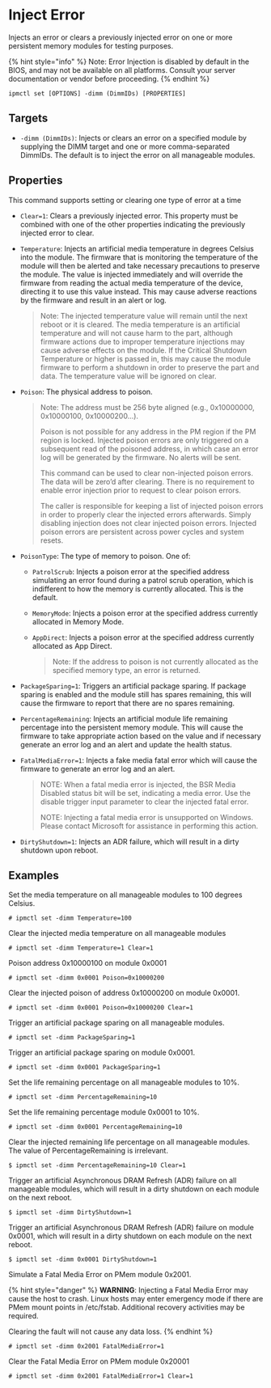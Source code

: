 # Inject Error

Injects an error or clears a previously injected error on one or more persistent memory modules for testing purposes.

{% hint style="info" %}
Note: Error Injection is disabled by default in the BIOS, and may not be available on all platforms. Consult your server documentation or vendor before proceeding.
{% endhint %}

```
ipmctl set [OPTIONS] -dimm (DimmIDs) [PROPERTIES]
```

## **Targets**

* `-dimm (DimmIDs)`: Injects or clears an error on a specified module by supplying the DIMM target and one or more comma-separated DimmIDs. The default is to inject the error on all manageable modules.

## **Properties**

This command supports setting or clearing one type of error at a time

* `Clear=1`: Clears a previously injected error. This property must be combined with one of the other properties indicating the previously injected error to clear.
*   `Temperature`: Injects an artificial media temperature in degrees Celsius into the module. The firmware that is monitoring the temperature of the module will then be alerted and take necessary precautions to preserve the module. The value is injected immediately and will override the firmware from reading the actual media temperature of the device, directing it to use this value instead. This may cause adverse reactions by the firmware and result in an alert or log.

    > Note: The injected temperature value will remain until the next reboot or it is cleared. The media temperature is an artificial temperature and will not cause harm to the part, although firmware actions due to improper temperature injections may cause adverse effects on the module. If the Critical Shutdown Temperature or higher is passed in, this may cause the module firmware to perform a shutdown in order to preserve the part and data. The temperature value will be ignored on clear.
*   `Poison`: The physical address to poison.

    > Note: The address must be 256 byte aligned (e.g., 0x10000000, 0x10000100, 0x10000200...).
    >
    > Poison is not possible for any address in the PM region if the PM region is locked. Injected poison errors are only triggered on a subsequent read of the poisoned address, in which case an error log will be generated by the firmware. No alerts will be sent.
    >
    > This command can be used to clear non-injected poison errors. The data will be zero’d after clearing. There is no requirement to enable error injection prior to request to clear poison errors.
    >
    > The caller is responsible for keeping a list of injected poison errors in order to properly clear the injected errors afterwards. Simply disabling injection does not clear injected poison errors. Injected poison errors are persistent across power cycles and system resets.
* `PoisonType`: The type of memory to poison. One of:
  * `PatrolScrub`: Injects a poison error at the specified address simulating an error found during a patrol scrub operation, which is indifferent to how the memory is currently allocated. This is the default.
  * `MemoryMode`: Injects a poison error at the specified address currently allocated in Memory Mode.
  *   `AppDirect`: Injects a poison error at the specified address currently allocated as App Direct.

      > Note: If the address to poison is not currently allocated as the specified memory type, an error is returned.
* `PackageSparing=1`: Triggers an artificial package sparing. If package sparing is enabled and the module still has spares remaining, this will cause the firmware to report that there are no spares remaining.
* `PercentageRemaining`: Injects an artificial module life remaining percentage into the persistent memory module. This will cause the firmware to take appropriate action based on the value and if necessary generate an error log and an alert and update the health status.
*   `FatalMediaError=1`: Injects a fake media fatal error which will cause the firmware to generate an error log and an alert.

    > NOTE: When a fatal media error is injected, the BSR Media Disabled status bit will be set, indicating a media error. Use the disable trigger input parameter to clear the injected fatal error.
    >
    > NOTE: Injecting a fatal media error is unsupported on Windows. Please contact Microsoft for assistance in performing this action.
* `DirtyShutdown=1`: Injects an ADR failure, which will result in a dirty shutdown upon reboot.

## **Examples**

Set the media temperature on all manageable modules to 100 degrees Celsius.

```
# ipmctl set -dimm Temperature=100
```

Clear the injected media temperature on all manageable modules

```
# ipmctl set -dimm Temperature=1 Clear=1
```

Poison address 0x10000100 on module 0x0001

```
# ipmctl set -dimm 0x0001 Poison=0x10000200
```

Clear the injected poison of address 0x10000200 on module 0x0001.

```
# ipmctl set -dimm 0x0001 Poison=0x10000200 Clear=1
```

Trigger an artificial package sparing on all manageable modules.

```
# ipmctl set -dimm PackageSparing=1
```

Trigger an artificial package sparing on module 0x0001.

```
# ipmctl set -dimm 0x0001 PackageSparing=1
```

Set the life remaining percentage on all manageable modules to 10%.

```
# ipmctl set -dimm PercentageRemaining=10
```

Set the life remaining percentage module 0x0001 to 10%.

```
# ipmctl set -dimm 0x0001 PercentageRemaining=10
```

Clear the injected remaining life percentage on all manageable modules. The value of PercentageRemaining is irrelevant.

```
$ ipmctl set -dimm PercentageRemaining=10 Clear=1
```

Trigger an artificial Asynchronous DRAM Refresh (ADR) failure on all manageable modules, which will result in a dirty shutdown on each module on the next reboot.

```
$ ipmctl set -dimm DirtyShutdown=1
```

Trigger an artificial Asynchronous DRAM Refresh (ADR) failure on module 0x0001, which will result in a dirty shutdown on each module on the next reboot.

```
$ ipmctl set -dimm 0x0001 DirtyShutdown=1
```

Simulate a Fatal Media Error on PMem module 0x2001.&#x20;

{% hint style="danger" %}
**WARNING**: Injecting a Fatal Media Error may cause the host to crash. Linux hosts may enter emergency mode if there are PMem mount points in /etc/fstab. Additional recovery activities may be required.

Clearing the fault will not cause any data loss.
{% endhint %}

```
# ipmctl set -dimm 0x2001 FatalMediaError=1
```

Clear the Fatal Media Error on PMem module 0x20001

```
# ipmctl set -dimm 0x2001 FatalMediaError=1 Clear=1 
```

